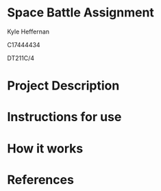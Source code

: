 # Space Battle Assignment

Kyle Heffernan

C17444434

DT211C/4

# Project Description


# Instructions for use


# How it works



# References

